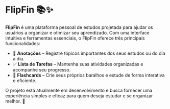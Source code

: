 # FlipFin 📚✨  

**FlipFin** é uma plataforma pessoal de estudos projetada para ajudar os usuários a organizar e otimizar seu aprendizado. Com uma interface intuitiva e ferramentas essenciais, o FlipFin oferece três principais funcionalidades:  

- 📝 **Anotações** – Registre tópicos importantes dos seus estudos ou do dia a dia.  
- ✅ **Lista de Tarefas** – Mantenha suas atividades organizadas e acompanhe seu progresso.  
- 🎴 **Flashcards** – Crie seus próprios baralhos e estude de forma interativa e eficiente.  

O projeto está atualmente em desenvolvimento e busca fornecer uma experiência simples e eficaz para quem deseja estudar e se organizar melhor. 🚀  
